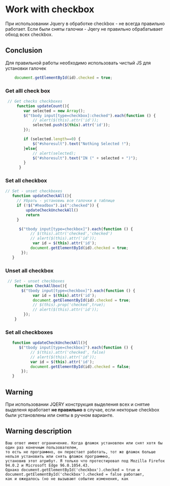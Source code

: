 # Work with checkbox

При использовании Jquery в обработке checkbox - не всегда правильно работает.
Если были сняты галочки - Jqery не правильно обрабатывает обход всех checkbox.

## Conclusion 
Для правильной работы необходимо использовать чистый JS для установки галочек

```js
    document.getElementById(id).checked = true;
```


### Get alll check box
```js
 // Get checks checkboxes
     function updateCount(){
        var selected = new Array();
        $("tbody input[type=checkbox]:checked").each(function () {
            // alert($(this).attr('id'));
            selected.push($(this).attr('id'));
        });

        if (selected.length==0) {
            $("#shoresult").text("Nothing Selected !");
        }else{
            // alert(selected);
            $("#shoresult").text("IN (" + selected + ")");
        }
      }
 ```  
 
 
 ### Set all checkbox
 ```js
 // Set - unset checkboxes
    function updateCheckAll(){
      // Убрать - установиь все галочки в таблице
      if (!$("#headbox").is(":checked")) {
          updateCheckUncheckAll()
          return
      }

       $("tbody input[type=checkbox]").each(function () {
            // $(this).attr('checked','checked')
            // alert($(this).attr('id'));
             var id = $(this).attr('id');
            document.getElementById(id).checked = true;
        });
    }
```



### Unset all checkbox
```js
 // Set - unset checkboxes
    function CheckAllbox(){
       $("tbody input[type=checkbox]").each(function () {
            var id = $(this).attr('id');
            document.getElementById(id).checked = true;
            // $(this).prop('checked',true);
            // alert($(this).attr('id'));
        });
    }
```


 ### Set all checkboxes
 ```js
    function updateCheckUncheckAll(){
       $("tbody input[type=checkbox]").each(function () {
            // $(this).attr('checked', false)
            // alert($(this).attr('id'));
            var id = $(this).attr('id');
            document.getElementById(id).checked = false;
        });
    }
```
 
 ## Warning    
 
 При использовании JQERY конструкция выделения всех и снятие выделеня яработает **не правильно** в случае, 
 если некторые checkbox были установлены или сняты в ручном варианте.  
 
 
 ## Warning description
 
 ```
 Ваш ответ имеет ограничение. Когда флажок установлен или снят хотя бы один раз конечным пользователем, 
 то есть не программно, он перестает работать, тот же флажок больше нельзя установить или снять флажок программно, 
 установив этот атрибут. Я только что протестировал под Mozilla Firefox 94.0.2 и Microsoft Edge 96.0.1054.43. 
 Однако document.getElementById('checkbox').checked = true и document.getElementById('checkbox').checked = false работают,
 как и ожидалось (но не вызывают событие изменения, как
 ```
